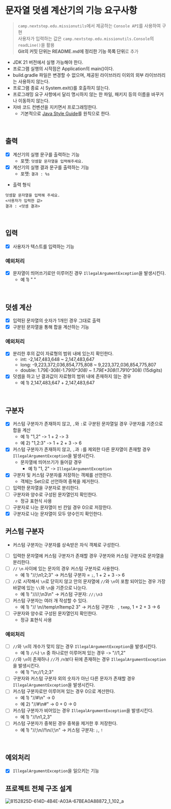 # 문자열 덧셈 계산기의 기능 요구사항

> `camp.nextstep.edu.missionutils`에서 제공하는 `Console API`를 사용하여 구현<br>
> 사용자가 입력하는 값은 `camp.nextstep.edu.missionutils.Console`의 `readLine()`을 활용<br>
> **Git의 커밋 단위는 README.md에 정리한 기능 목록 단위**로 추가

- JDK 21 버전에서 실행 가능해야 한다.
- 프로그램 실행의 시작점은 Application의 main()이다.
- build.gradle 파일은 변경할 수 없으며, 제공된 라이브러리 이외의 외부 라이브러리는 사용하지 않는다.
- 프로그램 종료 시 System.exit()를 호출하지 않는다.
- 프로그래밍 요구 사항에서 달리 명시하지 않는 한 파일, 패키지 등의 이름을 바꾸거나 이동하지 않는다.
- 자바 코드 컨벤션을 지키면서 프로그래밍한다.
  - 기본적으로 [Java Style Guide](https://github.com/woowacourse/woowacourse-docs/tree/main/styleguide/java)를 원칙으로 한다.

<br>

## 출력

- [x] 계산기의 실행 문구를 출력하는 기능
  - 포맷: `덧셈할 문자열을 입력해주세요.`
- [x] 계산기의 실행 결과 문구를 출력하는 기능
  - 포맷: `결과 : %s`

- 출력 형식

```
덧셈할 문자열을 입력해 주세요.
<사용자가 입력한 값>
결과 : <덧셈 결과>
```

<br>

## 입력

- [x] 사용자가 텍스트를 입력하는 기능

### 예외처리

- [x] 문자열이 띄어쓰기로만 이루어진 경우 `IllegalArgumentException`을 발생시킨다.
  - 예 1) " "

<br>

## 덧셈 계산

- [x] 입력된 문자열의 숫자가 1개인 경우 그대로 출력
- [x] 구분된 문자열을 통해 합을 계산하는 기능

### 예외처리

- [x] 분리한 후의 값이 자료형의 범위 내에 있는지 확인한다.
  - int: -2,147,483,648 ~ 2,147,483,647
  - long: -9,223,372,036,854,775,808 ~ 9,223,372,036,854,775,807
  - double: 1.79E-308(-1.79*10^308) ~ 1.79E+308(1.79*10^308) (15digits)
- [x] 덧셈을 하고 난 결과값이 자료형의 범위 내에 존재하지 않는 경우
  - 예 1) 2,147,483,647 + 2,147,483,647

<br>

## 구분자

- [x] 커스텀 구분자가 존재하지 않고, `,`와 `:`로 구분된 문자열일 경우 구분자를 기준으로 합을 계산
  - 예 1) "1,2" -> 1 + 2 -> 3
  - 예 2) "1,2:3" -> 1 + 2 + 3 -> 6
- [x] 커스텀 구분자가 존재하지 않고, `,`과 `:`를 제외한 다른 문자열이 존재할 경우 `IllegalArgumentException`을 발생시킨다.
  - 문자열에 띄어쓰기가 들어갈 경우
    - 예 1) "1, 2" -> `IllegalArgumentException`
- [x] 구분자 및 커스텀 구분자를 저장하는 객체를 선언한다.
  - 객체는 Set으로 선언하여 중복을 제거한다.
- [ ] 입력한 문자열을 구분자로 분리한다.
- [ ] 구분자와 양수로 구성된 문자열인지 확인한다.
  - 정규 표현식 사용
- [ ] 구분자로 나눈 문자열이 빈 칸일 경우 0으로 저장한다.
- [x] 구분자로 나눈 문자열이 모두 양수인지 확인한다.

## 커스텀 구분자

- 커스텀 구분자는 구분자를 상속받은 자식 객체로 구성한다.
- [ ] 입력한 문자열에 커스텀 구분자가 존재할 경우 구분자와 커스텀 구분자로 문자열을 분리한다.
- [ ] `//` `\n` 사이에 있는 문자의 경우 커스텀 구분자로 사용한다.
  - 예 1) "//;\n1;2;3" -> 커스텀 구분자 = `;`, 1 + 2 + 3 -> 6
- [ ] `//`로 시작해서 `\n`로 닫히지 않고 안의 문자열에 `//`와 `\n`이 포함 되어있는 경우 가장 바깥에 있는 `\\`와 `\n`을 기준으로 나눈다.
  - 예 1) "////;\n3\n" -> 커스텀 구분자: `//;\n3`
- [ ] 커스텀 구분자는 여러 개 작성할 수 있다.
  - 예 1) "// \n//temp\n1temp2 3" -> 커스텀 구분자: ` `, `temp`, 1 + 2 + 3 -> 6
- [ ] 구분자와 양수로 구성된 문자열인지 확인한다.
  - 정규 표현식 사용

### 예외처리

- [ ] `//`와 `\n`의 개수가 맞지 않는 경우 `IllegalArgumentException`을 발생시킨다.
  - 예 1) `//`나 `\n` 중 하나로만 이루어져 있는 경우 -> "//1,2"
- [ ] `//`와 `\n`이 존재하나 `//`가 `/n`보다 뒤에 존재하는 경우 `IllegalArgumentException`을 발생시킨다.
  - 예 1) "\n;//1;2;3"
- [ ] 구분자와 커스텀 구분자 외의 숫자가 아닌 다른 문자가 존재할 경우 `IllegalArgumentException`을 발생시킨다.
- [ ] 커스텀 구분자로만 이루어져 있는 경우 0으로 계산한다.
  - 예 1) "//#\n" -> 0
  - 예 2) "//#\n#" -> 0 + 0 -> 0
- [ ] 커스텀 구분자가 비어있는 경우 `IllegalArgumentException`을 발생시킨다.
  - 예 1) "//\n1,2,3"
- [ ] 커스텀 구분자가 중복된 경우 중복을 제거한 후 저장한다.
  - 예 1) "//;\n//!\n//;\n" -> 커스텀 구분자: `;`, `!`

<br>


## 예외처리

- [x] `IllegalArgumentException`을 일으키는 기능

## 프로젝트 전체 구조 설계

![8152825D-614D-4B4E-A03A-67BEA0A88872_1_102_a](https://github.com/user-attachments/assets/cfd14b6b-58a5-4c57-b45d-7de7e6169bf7)
